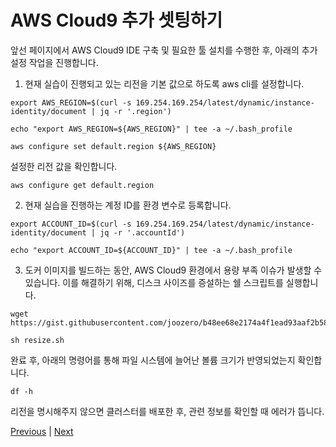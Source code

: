 # AWS Cloud9 추가 셋팅하기
앞선 페이지에서 AWS Cloud9 IDE 구축 및 필요한 툴 설치를 수행한 후, 아래의 추가 설정 작업을 진행합니다.

1. 현재 실습이 진행되고 있는 리전을 기본 값으로 하도록 aws cli를 설정합니다.

```
export AWS_REGION=$(curl -s 169.254.169.254/latest/dynamic/instance-identity/document | jq -r '.region')

echo "export AWS_REGION=${AWS_REGION}" | tee -a ~/.bash_profile
    
aws configure set default.region ${AWS_REGION}
```

설정한 리전 값을 확인합니다.

```
aws configure get default.region
```

2. 현재 실습을 진행하는 계정 ID를 환경 변수로 등록합니다.

```
export ACCOUNT_ID=$(curl -s 169.254.169.254/latest/dynamic/instance-identity/document | jq -r '.accountId')

echo "export ACCOUNT_ID=${ACCOUNT_ID}" | tee -a ~/.bash_profile
```

3. 도커 이미지를 빌드하는 동안, AWS Cloud9 환경에서 용량 부족 이슈가 발생할 수 있습니다. 이를 해결하기 위해, 디스크 사이즈를 증설하는 쉘 스크립트를 실행합니다.

```
wget https://gist.githubusercontent.com/joozero/b48ee68e2174a4f1ead93aaf2b582090/raw/2dda79390a10328df66e5f6162846017c682bef5/resize.sh
```

```
sh resize.sh
```

완료 후, 아래의 명령어를 통해 파일 시스템에 늘어난 볼륨 크기가 반영되었는지 확인합니다.

```
df -h
```

리전을 명시해주지 않으면 클러스터를 배포한 후, 관련 정보를 확인할 때 에러가 뜹니다.

[Previous](./500-eksctl.md) | [Next](../40-container/40-container.md)